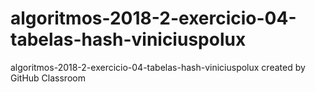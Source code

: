# algoritmos-2018-2-exercicio-04-tabelas-hash-viniciuspolux
algoritmos-2018-2-exercicio-04-tabelas-hash-viniciuspolux created by GitHub Classroom
